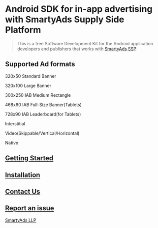 # Android SDK for in-app advertising with SmartyAds Supply Side Platform

> This is a free Software Development Kit for the Android application developers and publishers that works with [SmartyAds SSP](http://ssp.smartyads.com/login)

## Supported Ad formats
320x50 Standard Banner

320x100 Large Banner

300x250 IAB Medium Rectangle

468x60 IAB Full-Size Banner(Tablets)

728x90 IAB Leaderboard(for Tablets)

Interstitial

Video(Skippable/Vertical/Horizontal)

Native

## [Getting Started](https://github.com/smartyads/ads-android-sdk/wiki#getting-started)

## [Installation](https://github.com/smartyads/ads-android-sdk/wiki#installation)

## [Contact Us](https://github.com/smartyads/ads-android-sdk/wiki#contact-us)

## [Report an issue](https://github.com/smartyads/ads-android-sdk/issues)



[SmartyAds LLP](https://smartyads.com)
